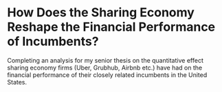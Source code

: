 # How Does the Sharing Economy Reshape the Financial Performance of Incumbents?

Completing an analysis for my senior thesis on the quantitative effect sharing economy firms (Uber, Grubhub, Airbnb etc.) have had on the financial performance of their closely related incumbents in the United States.

